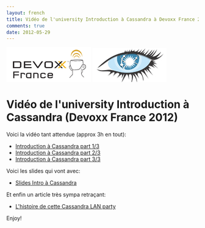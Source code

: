 ```yaml
---
layout: french
title: Vidéo de l'university Introduction à Cassandra à Devoxx France 2012
comments: true
date: 2012-05-29
---
```


<img src="/images/blog/Logo-Devoxx-France-seul.png"/>
<img src="/images/blog/cassandra-logo.png"/>


# Vidéo de l'university Introduction à Cassandra (Devoxx France 2012)

Voici la vidéo tant attendue (approx 3h en tout):

* <a href="http://www.parleys.com/#st=5&id=3260&sl=0">Introduction à Cassandra part 1/3</a>
* <a href="http://www.parleys.com/#st=5&id=3247&sl=0">Introduction à Cassandra part 2/3</a>
* <a href="http://www.parleys.com/#st=5&id=3261&sl=0">Introduction à Cassandra part 3/3</a>

Voici les slides qui vont avec:

* <a href="http://fr.slideshare.net/jaxio/introduction-cassandra-12617269">Slides Intro à Cassandra</a> 

Et enfin un article très sympa retraçant:

* <a href="http://www.unchticafe.fr/2012/04/histoire-dune-cassandra-lan-party.html">L'histoire de cette Cassandra LAN party</a>

Enjoy!
